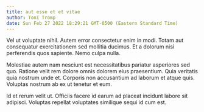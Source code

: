 ```yaml
---
title: aut esse et et vitae
author: Toni Tromp
date: Sun Feb 27 2022 18:29:21 GMT-0500 (Eastern Standard Time)
---
```

Vel ut voluptate nihil. Autem error consectetur enim in modi. Totam aut consequatur exercitationem sed mollitia ducimus. Et a dolorum nisi perferendis quos sapiente. Nemo culpa nulla.

 Molestiae autem nam nesciunt est necessitatibus pariatur asperiores sed quo. Ratione velit rem dolore omnis dolorem eius praesentium. Quia veritatis quia nostrum unde et. Corporis non accusantium ad laborum et atque quis. Voluptas nostrum ab ex ut tenetur et eum.

 Id et rerum velit ut. Officiis facere id earum ad placeat incidunt labore sit adipisci. Voluptas repellat voluptates similique sequi id cum est.